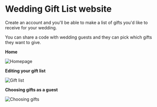 # Wedding Gift List website

Create an account and you'll be able to make a list of gifts you'd like to receive for your wedding.

You can share a code with wedding guests and they can pick which gifts they want to give. 

**Home**

![Homepage](https://i.imgur.com/f63xmH4.png)

**Editing your gift list**

![Gift list](https://i.imgur.com/TjwqzmK.png)

**Choosing gifts as a guest**

![Choosing gifts](https://i.imgur.com/wkDBrfN.png)
